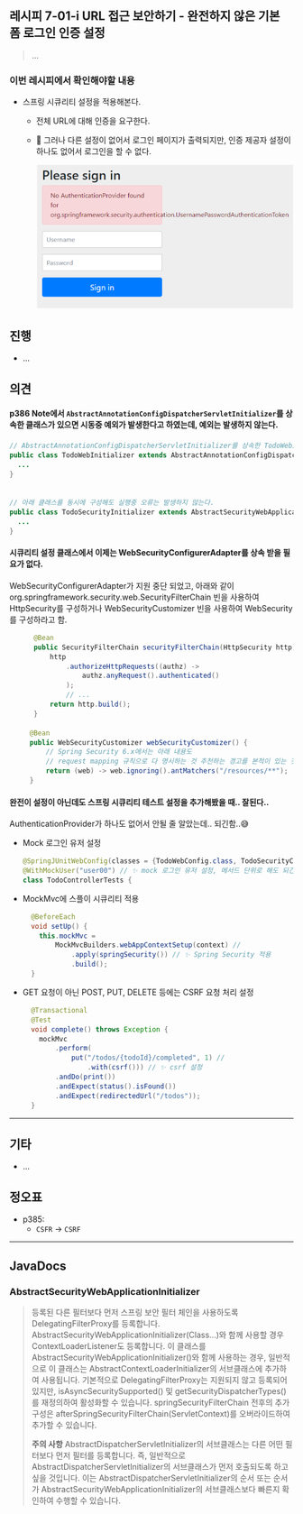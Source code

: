 ## 레시피 7-01-i URL 접근 보안하기 - 완전하지 않은 기본 폼 로그인 인증 설정

> ...
> 

### 이번 레시피에서 확인해야할  내용

* 스프링 시큐리티 설정을 적용해본다.

  * 전체 URL에 대해 인증을 요구한다.
  
  * 🎃 그러나 다른 설정이 없어서 로그인 페이지가 출력되지만, 인증 제공자 설정이 하나도 없어서 로그인을 할 수 없다.
  
    ![image-20231020154701633](doc-resources/image-20231020154701633.png)
  
    
  
  

## 진행

* ...




## 의견

#### p386 Note에서 `AbstractAnnotationConfigDispatcherServletInitializer`를 상속한 클래스가 있으면 시동중 예외가 발생한다고 하였는데, 예외는 발생하지 않는다.

```java
// AbstractAnnotationConfigDispatcherServletInitializer를 상속한 TodoWebInitializer 가 프로젝트에 있음
public class TodoWebInitializer extends AbstractAnnotationConfigDispatcherServletInitializer {
  ...
}


// 아래 클래스를 동시에 구성해도 실행중 오류는 발생하지 않는다.
public class TodoSecurityInitializer extends AbstractSecurityWebApplicationInitializer {
  ...
}
```



#### 시큐리티 설정 클래스에서 이제는 WebSecurityConfigurerAdapter를 상속 받을 필요가 없다.

  WebSecurityConfigurerAdapter가 지원 중단 되었고,
  아래와 같이 org.springframework.security.web.SecurityFilterChain 빈을 사용하여
  HttpSecurity를 구성하거나 WebSecurityCustomizer 빈을 사용하여 WebSecurity를 구성하라고 함.

```java
      @Bean
      public SecurityFilterChain securityFilterChain(HttpSecurity http) throws Exception {
          http
              .authorizeHttpRequests((authz) ->
                  authz.anyRequest().authenticated()
              );
              // ...
          return http.build();
      }
 
     @Bean
     public WebSecurityCustomizer webSecurityCustomizer() {
         // Spring Security 6.x에서는 아래 내용도
         // request mapping 규칙으로 다 명시하는 것 추천하는 경고를 본적이 있는 것 같다.
         return (web) -> web.ignoring().antMatchers("/resources/**");
     }
```



#### 완전이 설정이 아닌데도 스프링 시큐리티 테스트 설정을 추가해봤을 때.. 잘된다..

AuthenticationProvider가 하나도 없어서 안될 줄 알았는데.. 되긴함..😅

* Mock 로그인 유저 설정

  ```java
  @SpringJUnitWebConfig(classes = {TodoWebConfig.class, TodoSecurityConfig.class})
  @WithMockUser("user00") // ✨ mock 로그인 유저 설정, 메서드 단위로 해도 되긴함.
  class TodoControllerTests {
  ```

* MockMvc에 스플이 시큐리티 적용

  ```java
    @BeforeEach
    void setUp() {
      this.mockMvc =
          MockMvcBuilders.webAppContextSetup(context) //
              .apply(springSecurity()) // ✨ Spring Security 적용
              .build();
    }
  ```

* GET 요청이 아닌 POST, PUT, DELETE 등에는 CSRF 요청 처리 설정

  ```java
    @Transactional
    @Test
    void complete() throws Exception {
      mockMvc
          .perform(
              put("/todos/{todoId}/completed", 1) //
                  .with(csrf())) // ✨ csrf 설정
          .andDo(print())
          .andExpect(status().isFound())
          .andExpect(redirectedUrl("/todos"));
    }
  ```

  



---

## 기타

- ...



## 정오표

* p385:
  * `CSFR` -> `CSRF`




---

## JavaDocs

### AbstractSecurityWebApplicationInitializer

> 등록된 다른 필터보다 먼저 스프링 보안 필터 체인을 사용하도록 DelegatingFilterProxy를 등록합니다. AbstractSecurityWebApplicationInitializer(Class...)와 함께 사용할 경우 ContextLoaderListener도 등록합니다. 이 클래스를 AbstractSecurityWebApplicationInitializer()와 함께 사용하는 경우, 일반적으로 이 클래스는 AbstractContextLoaderInitializer의 서브클래스에 추가하여 사용됩니다.
> 기본적으로 DelegatingFilterProxy는 지원되지 않고 등록되어 있지만, isAsyncSecuritySupported() 및 getSecurityDispatcherTypes()를 재정의하여 활성화할 수 있습니다.
> springSecurityFilterChain 전후의 추가 구성은 afterSpringSecurityFilterChain(ServletContext)를 오버라이드하여 추가할 수 있습니다.
>
> **주의 사항**
> AbstractDispatcherServletInitializer의 서브클래스는 다른 어떤 필터보다 먼저 필터를 등록합니다. 즉, 일반적으로 AbstractDispatcherServletInitializer의 서브클래스가 먼저 호출되도록 하고 싶을 것입니다. 이는 AbstractDispatcherServletInitializer의 순서 또는 순서가 AbstractSecurityWebApplicationInitializer의 서브클래스보다 빠른지 확인하여 수행할 수 있습니다.
>
> 
